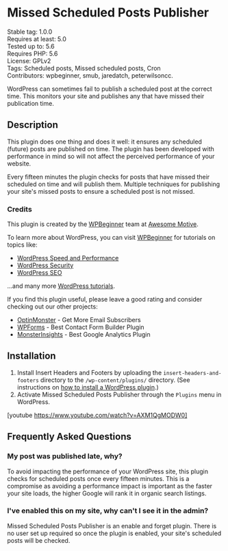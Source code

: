 # Missed Scheduled Posts Publisher

Stable tag: 1.0.0  
Requires at least: 5.0  
Tested up to:      5.6  
Requires PHP:      5.6  
License:           GPLv2  
Tags:              Scheduled posts, Missed scheduled posts, Cron  
Contributors:      wpbeginner, smub, jaredatch, peterwilsoncc.

WordPress can sometimes fail to publish a scheduled post at the correct time. This monitors your site and publishes any that have missed their publication time.

## Description

This plugin does one thing and does it well: it ensures any scheduled (future) posts are published on time. The plugin has been developed with performance in mind so will not affect the perceived performance of your website.

Every fifteen minutes the plugin checks for posts that have missed their scheduled on time and will publish them. Multiple techniques for publishing your site's missed posts to ensure a scheduled post is not missed.

### Credits

This plugin is created by the [WPBeginner](https://www.wpbeginner.com/) team at [Awesome Motive](https://awesomemotive.com/).

To learn more about WordPress, you can visit [WPBeginner](https://www.wpbeginner.com/) for tutorials on topics like:

* [WordPress Speed and Performance](https://www.wpbeginner.com/wordpress-performance-speed/)
* [WordPress Security](https://www.wpbeginner.com/wordpress-security/)
* [WordPress SEO](https://www.wpbeginner.com/wordpress-seo/)

...and many more [WordPress tutorials](https://www.wpbeginner.com/category/wp-tutorials/).

If you find this plugin useful, please leave a good rating and consider checking out our other projects:

* [OptinMonster](https://optinmonster.com/) - Get More Email Subscribers
* [WPForms](https://wpforms.com/) - Best Contact Form Builder Plugin
* [MonsterInsights](https://www.monsterinsights.com/) - Best Google Analytics Plugin

## Installation

1. Install Insert Headers and Footers by uploading the `insert-headers-and-footers` directory to the `/wp-content/plugins/` directory. (See instructions on [how to install a WordPress plugin](https://www.wpbeginner.com/beginners-guide/step-by-step-guide-to-install-a-wordpress-plugin-for-beginners/).)
2. Activate Missed Scheduled Posts Publisher through the `Plugins` menu in WordPress.

[youtube https://www.youtube.com/watch?v=AXM1QgMODW0]

## Frequently Asked Questions

### My post was published late, why?

To avoid impacting the performance of your WordPress site, this plugin checks for scheduled posts once every fifteen minutes. This is a compromise as avoiding a performance impact is important as the faster your site loads, the higher Google will rank it in organic search listings.

### I've enabled this on my site, why can't I see it in the admin?

Missed Scheduled Posts Publisher is an enable and forget plugin. There is no user set up required so once the plugin is enabled, your site's scheduled posts will be checked.
